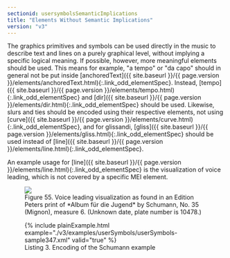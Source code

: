 ```yaml
---
sectionid: usersymbolsSemanticImplications
title: "Elements Without Semantic Implications"
version: "v3"
---
```




The graphics primitives and symbols can be used directly in the music to describe
text and
lines on a purely graphical level, without implying a specific logical meaning. If
possible,
however, more meaningful elements should be used. This means for example, "a tempo"
or "da
capo" should in general not be put inside [anchoredText]({{ site.baseurl }}/{{ page.version }}/elements/anchoredText.html){:.link_odd_elementSpec}. Instead, [tempo]({{ site.baseurl }}/{{ page.version }}/elements/tempo.html){:.link_odd_elementSpec} and [dir]({{ site.baseurl }}/{{ page.version }}/elements/dir.html){:.link_odd_elementSpec} should be used. Likewise, slurs and
ties should be encoded using their respective elements, not using [curve]({{ site.baseurl }}/{{ page.version }}/elements/curve.html){:.link_odd_elementSpec}, and for glissandi, [gliss]({{ site.baseurl }}/{{ page.version }}/elements/gliss.html){:.link_odd_elementSpec} should be used instead of [line]({{ site.baseurl }}/{{ page.version }}/elements/line.html){:.link_odd_elementSpec}.

An example usage for [line]({{ site.baseurl }}/{{ page.version }}/elements/line.html){:.link_odd_elementSpec} is the visualization of voice leading,
which is not covered by a specific MEI element.

<figure class="figure">
   <img src="../../../../guidelines/v3/Images/modules/usersymbols/mignon.png" class="img-responsive"></img>
   <figcaption class="figure-caption">Figure 55. Voice leading visualization as found in an Edition Peters print of *Album für
      die Jugend* by Schumann, No. 35 (Mignon), measure 6. (Unknown date, plate number
      is 10478.)
   </figcaption>
</figure>

<figure class="figure">{% include plainExample.html example="./v3/examples/userSymbols/userSymbols-sample347.xml" valid="true" %}
   
   <figcaption class="figure-caption">Listing 3. Encoding of the Schumann example</figcaption>
</figure>
